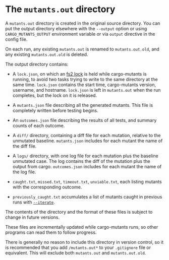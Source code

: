 # The `mutants.out` directory

A `mutants.out` directory is created in the original source directory. You can put the output directory elsewhere with the `--output` option
or using `CARGO_MUTANTS_OUTPUT` environment variable or via `output` directive in the config file.

On each run, any existing `mutants.out` is renamed to `mutants.out.old`, and any
existing `mutants.out.old` is deleted.

The output directory contains:

* A `lock.json`, on which an [fs2 lock](https://docs.rs/fs2) is held while
  cargo-mutants is running, to avoid two tasks trying to write to the same
  directory at the same time. `lock.json` contains the start time, cargo-mutants
  version, username, and hostname. `lock.json` is left in `mutants.out` when the
  run completes, but the lock on it is released.

* A `mutants.json` file describing all the generated mutants.
  This file is completely written before testing begins.

* An `outcomes.json` file describing the results of all tests,
  and summary counts of each outcome.

* A `diff/` directory, containing a diff file for each mutation, relative to the unmutated baseline.
  `mutants.json` includes for each mutant the name of the diff file.

* A `logs/` directory, with one log file for each mutation plus the baseline
  unmutated case. The log contains the diff of the mutation plus the output from
  cargo. `outcomes.json` includes for each mutant the name of the log file.

* `caught.txt`, `missed.txt`, `timeout.txt`, `unviable.txt`, each listing mutants with the corresponding outcome.

* `previously_caught.txt` accumulates a list of mutants caught in previous runs with [`--iterate`](iterate.md).

The contents of the directory and the format of these files is subject to change in future versions.

These files are incrementally updated while cargo-mutants runs, so other programs can read them to follow progress.

There is generally no reason to include this directory in version control, so it is recommended that you add `/mutants.out*` to your `.gitignore` file or equivalent. This will exclude both `mutants.out` and `mutants.out.old`.
